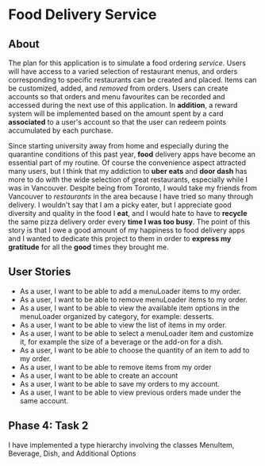 # Food Delivery Service

## About

The plan for this application is to simulate a food ordering *service*. Users will have access to a
varied selection of restaurant menus, and orders corresponding to specific restaurants can be created and placed. Items
can be customized, added, and *removed* from orders. Users can create accounts so that orders
and menu favourites can be recorded and accessed during the next use of this application. In **addition**, a reward 
system will be implemented based on the amount spent by a card **associated** to a user's account so that the 
user can redeem points accumulated by each purchase. 

Since starting university away from home and especially during the quarantine conditions of this past year, **food** 
delivery apps have become an essential part of my routine. Of course the convenience aspect attracted many users, but I
think that my addiction to **uber eats** and **door dash** has more to do with the wide selection of great restaurants, 
especially while I was in Vancouver. Despite being from Toronto, I would take my friends from Vancouver to *restaurants* 
in the area because I have tried so many through delivery. I wouldn't say that I am a picky eater, but I appreciate good
diversity and quality in the food I **eat**, and I would hate to have to **recycle** the same pizza delivery order every 
**time I was too busy**. The point of this story is that I owe a good amount of my happiness to food delivery apps and I
wanted to dedicate this project to them in order to **express my gratitude** for all the **good** times they brought me.


## User Stories
- As a user, I want to be able to add a menuLoader items to my order.
- As a user, I want to be able to remove menuLoader items to my order.
- As a user, I want to be able to view the available item options in the menuLoader organized by category, 
for example: desserts.
- As a user, I want to be able to view the list of items in my order.
- As a user, I want to be able to select a menuLoader item and customize it, for example the size of a beverage or the add-on
for a dish.
- As a user, I want to be able to choose the quantity of an item to add to my order.
- As a user, I want to be able to remove items from my order
- As a user, I want to be able to create an account 
- As a user, I want to be able to save my orders to my account.
- As a user, I want to be able to view previous orders made under the same account.

## Phase 4: Task 2
I have implemented a type hierarchy involving the classes MenuItem, Beverage, Dish, and Additional Options